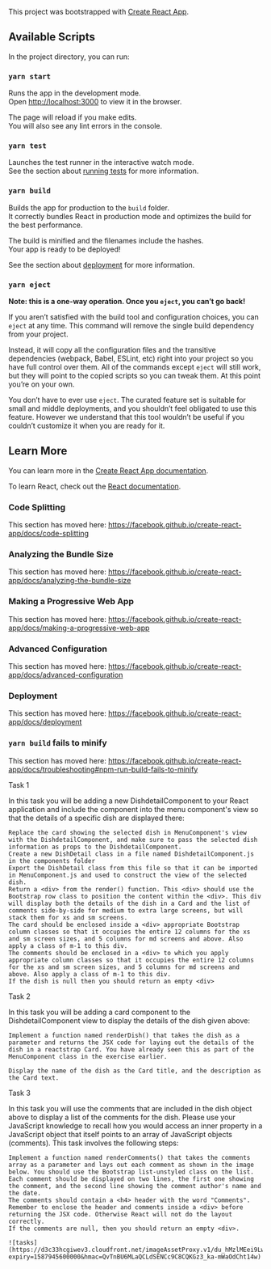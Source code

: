 This project was bootstrapped with [Create React App](https://github.com/facebook/create-react-app).

## Available Scripts

In the project directory, you can run:

### `yarn start`

Runs the app in the development mode.<br />
Open [http://localhost:3000](http://localhost:3000) to view it in the browser.

The page will reload if you make edits.<br />
You will also see any lint errors in the console.

### `yarn test`

Launches the test runner in the interactive watch mode.<br />
See the section about [running tests](https://facebook.github.io/create-react-app/docs/running-tests) for more information.

### `yarn build`

Builds the app for production to the `build` folder.<br />
It correctly bundles React in production mode and optimizes the build for the best performance.

The build is minified and the filenames include the hashes.<br />
Your app is ready to be deployed!

See the section about [deployment](https://facebook.github.io/create-react-app/docs/deployment) for more information.

### `yarn eject`

**Note: this is a one-way operation. Once you `eject`, you can’t go back!**

If you aren’t satisfied with the build tool and configuration choices, you can `eject` at any time. This command will remove the single build dependency from your project.

Instead, it will copy all the configuration files and the transitive dependencies (webpack, Babel, ESLint, etc) right into your project so you have full control over them. All of the commands except `eject` will still work, but they will point to the copied scripts so you can tweak them. At this point you’re on your own.

You don’t have to ever use `eject`. The curated feature set is suitable for small and middle deployments, and you shouldn’t feel obligated to use this feature. However we understand that this tool wouldn’t be useful if you couldn’t customize it when you are ready for it.

## Learn More

You can learn more in the [Create React App documentation](https://facebook.github.io/create-react-app/docs/getting-started).

To learn React, check out the [React documentation](https://reactjs.org/).

### Code Splitting

This section has moved here: https://facebook.github.io/create-react-app/docs/code-splitting

### Analyzing the Bundle Size

This section has moved here: https://facebook.github.io/create-react-app/docs/analyzing-the-bundle-size

### Making a Progressive Web App

This section has moved here: https://facebook.github.io/create-react-app/docs/making-a-progressive-web-app

### Advanced Configuration

This section has moved here: https://facebook.github.io/create-react-app/docs/advanced-configuration

### Deployment

This section has moved here: https://facebook.github.io/create-react-app/docs/deployment

### `yarn build` fails to minify

This section has moved here: https://facebook.github.io/create-react-app/docs/troubleshooting#npm-run-build-fails-to-minify

Task 1

In this task you will be adding a new DishdetailComponent to your React application and include the component into the menu component's view so that the details of a specific dish are displayed there:

    Replace the card showing the selected dish in MenuComponent's view with the DishdetailComponent, and make sure to pass the selected dish information as props to the DishdetailComponent.
    Create a new DishDetail class in a file named DishdetailComponent.js in the components folder
    Export the DishDetail class from this file so that it can be imported in MenuComponent.js and used to construct the view of the selected dish.
    Return a <div> from the render() function. This <div> should use the Bootstrap row class to position the content within the <div>. This div will display both the details of the dish in a Card and the list of comments side-by-side for medium to extra large screens, but will stack them for xs and sm screens.
    The card should be enclosed inside a <div> appropriate Bootstrap column classes so that it occupies the entire 12 columns for the xs and sm screen sizes, and 5 columns for md screens and above. Also apply a class of m-1 to this div.
    The comments should be enclosed in a <div> to which you apply appropriate column classes so that it occupies the entire 12 columns for the xs and sm screen sizes, and 5 columns for md screens and above. Also apply a class of m-1 to this div.
    If the dish is null then you should return an empty <div>

Task 2

In this task you will be adding a card component to the DishdetailComponent view to display the details of the dish given above:

    Implement a function named renderDish() that takes the dish as a parameter and returns the JSX code for laying out the details of the dish in a reactstrap Card. You have already seen this as part of the MenuComponent class in the exercise earlier.

    Display the name of the dish as the Card title, and the description as the Card text.

Task 3

In this task you will use the comments that are included in the dish object above to display a list of the comments for the dish. Please use your JavaScript knowledge to recall how you would access an inner property in a JavaScript object that itself points to an array of JavaScript objects (comments). This task involves the following steps:

    Implement a function named renderComments() that takes the comments array as a parameter and lays out each comment as shown in the image below. You should use the Bootstrap list-unstyled class on the list.
    Each comment should be displayed on two lines, the first one showing the comment, and the second line showing the comment author's name and the date.
    The comments should contain a <h4> header with the word "Comments".
    Remember to enclose the header and comments inside a <div> before returning the JSX code. Otherwise React will not do the layout correctly.
    If the comments are null, then you should return an empty <div>.
    
    ![tasks](https://d3c33hcgiwev3.cloudfront.net/imageAssetProxy.v1/du_hMzlMEei9LwoRWz3xkg_5b30647387dc5217ff2ee2c5c86e2fe3_Assignment1.png?expiry=1587945600000&hmac=QvTnBU6MLaQCLdSENCc9C8CQKGz3_ka-mWaOdCht14w)
